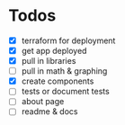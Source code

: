 # Todos

- [x] terraform for deployment
- [x] get app deployed
- [x] pull in libraries
- [ ] pull in math & graphing
- [x] create components
- [ ] tests or document tests
- [ ] about page
- [ ] readme & docs
